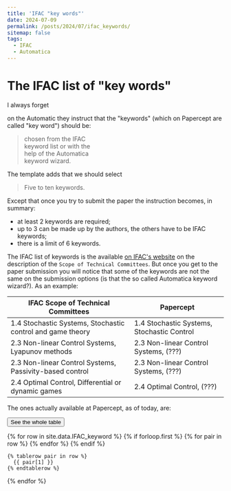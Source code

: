 ```yaml
---
title: 'IFAC "key words"'
date: 2024-07-09
permalink: /posts/2024/07/ifac_keywords/
sitemap: false
tags:
  - IFAC
  - Automatica
---
```


The IFAC list of "key words"
======


I always forget 


on the Automatic they instruct that the "keywords" (which on Papercept are called "key word") should be:

> chosen from the IFAC 
> <br>keyword list or with the 
> <br>help of the Automatica 
> <br>keyword wizard.

The template adds that we should select 

> Five to ten keywords.


Except that once you try to submit the paper the instruction becomes, in summary:
- at least 2 keywords are required;
- up to 3 can be made up by the authors, the others have to be IFAC keywords;
- there is a limit of 6 keywords.





The IFAC list of keywords is the available [on IFAC's website]() on the description of the `Scope of Technical Committees`. But once you get to the paper submission you will notice that some of the keywords are not the same on the submission options (is that the so called Automatica keyword wizard?). As an example:

| IFAC Scope of Technical Committees | Papercept      |
| ------------- | ------------- |
| 1.4 Stochastic Systems, Stochastic control and game theory | 1.4 Stochastic Systems, Stochastic Control |
| 2.3 Non-linear Control Systems, Lyapunov methods | 2.3 Non-linear Control Systems, (???)  |
| 2.3 Non-linear Control Systems, Passivity-based control | 2.3 Non-linear Control Systems, (???)  |
| 2.4 Optimal Control, Differential or dynamic games | 2.4 Optimal Control, (???) |

The ones actually available at Papercept, as of today, are:

<button name="button" onclick=" document.getElementById('IFACtable').style.visibility = 'visible' " >See the whole table</button>

<table id="IFACtable" style="visibility:collapse; height: 100px;" >
  {% for row in site.data.IFAC_keyword %}
    {% if forloop.first %}
    <tr>
      {% for pair in row %}
        <th>{{ pair[0] }}</th>
      {% endfor %}
    </tr>
    {% endif %}

    {% tablerow pair in row %}
      {{ pair[1] }}
    {% endtablerow %}
  {% endfor %}
</table>
